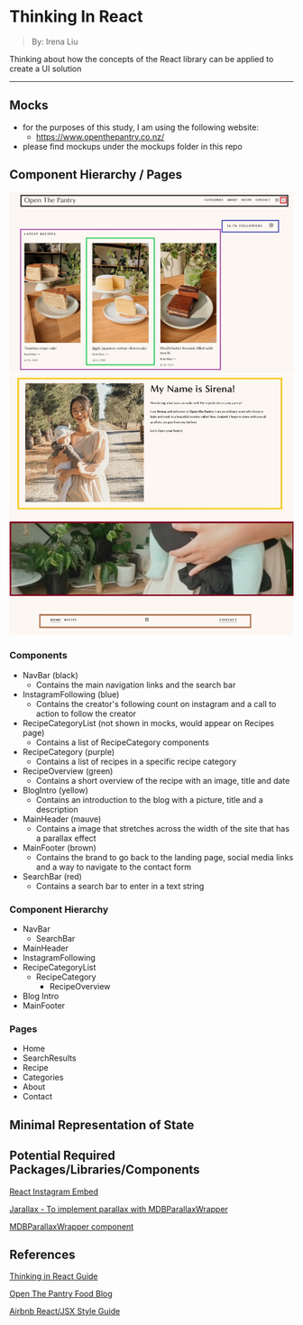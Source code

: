 # Thinking In React

> By: Irena Liu

Thinking about how the concepts of the React library can be applied to create a UI solution

---

## Mocks

- for the purposes of this study, I am using the following website:
  - https://www.openthepantry.co.nz/
- please find mockups under the mockups folder in this repo

## Component Hierarchy / Pages

![Blog landing page (top)](/mockups/home.jpg)
![Blog landing page (bottom)](/mockups/footer.jpg)

### Components

- NavBar (black)
  - Contains the main navigation links and the search bar
- InstagramFollowing (blue)
  - Contains the creator's following count on instagram and a call to action to follow the creator
- RecipeCategoryList (not shown in mocks, would appear on Recipes page)
  - Contains a list of RecipeCategory components
- RecipeCategory (purple)
  - Contains a list of recipes in a specific recipe category
- RecipeOverview (green)
  - Contains a short overview of the recipe with an image, title and date
- BlogIntro (yellow)
  - Contains an introduction to the blog with a picture, title and a description
- MainHeader (mauve)
  - Contains a image that stretches across the width of the site that has a parallax effect
- MainFooter (brown)
  - Contains the brand to go back to the landing page, social media links and a way to navigate to the contact form
- SearchBar (red)
  - Contains a search bar to enter in a text string

### Component Hierarchy

- NavBar
  - SearchBar
- MainHeader
- InstagramFollowing
- RecipeCategoryList
  - RecipeCategory
    - RecipeOverview
- Blog Intro
- MainFooter

### Pages

- Home
- SearchResults
- Recipe
- Categories
- About
- Contact

## Minimal Representation of State

## Potential Required Packages/Libraries/Components

[React Instagram Embed](https://www.npmjs.com/package/react-instagram-embed)

[Jarallax - To implement parallax with MDBParallaxWrapper](https://www.npmjs.com/package/jarallax)

[MDBParallaxWrapper component](https://mdbootstrap.com/docs/react/css/parallax/)

## References

[Thinking in React Guide](https://reactjs.org/docs/thinking-in-react.html)

[Open The Pantry Food Blog](https://www.openthepantry.co.nz/)

[Airbnb React/JSX Style Guide](https://airbnb.io/javascript/react/#naming)
